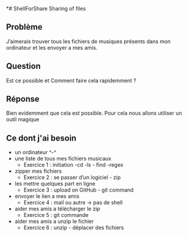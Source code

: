 *# ShellForShare
Sharing of files

## Problème
J’aimerais trouver tous les fichiers de musiques présents dans mon ordinateur et les envoyer a mes amis.

## Question
Est ce possible et Comment faire cela rapidemment ?

## Réponse
 Bien evidemment que cela est possible. Pour cela nous allons utiliser un outil magique
 
## Ce dont j'ai besoin
* un ordinateur ^-^
* une liste de tous mes fichiers musicaux 
  * Exercice 1 : initiation -cd -ls - find -regex
* zipper mes fichiers
	* Exercice 2 : se passer d’un logiciel - zip
* les mettre quelques part en ligne
	*	Exercice 3 : upload on GitHub - git command
* envoyer le lien a mes amis
	*	Exercice 4 : mail ou autre -> pas de shell
* aider mes amis a télécharger le zip
	*	Exercice 5 : git commande
* aider mes amis a unzip le fichier
	*	Exercice 6 : unzip - déplacer des fichiers

